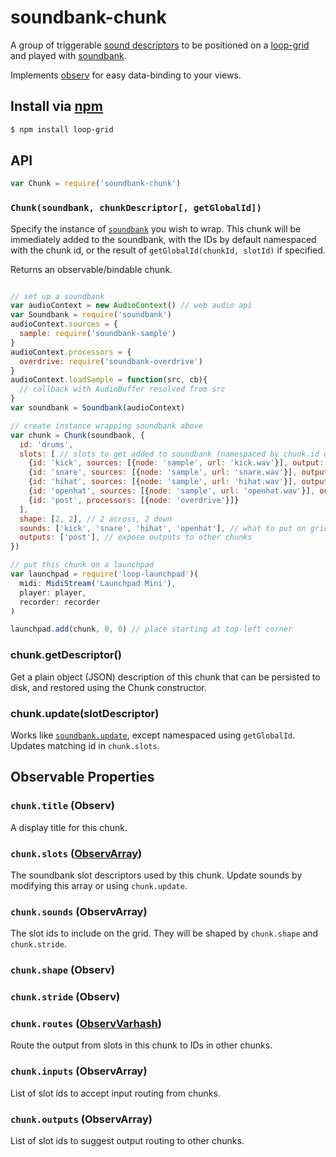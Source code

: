 soundbank-chunk
===

A group of triggerable [sound descriptors](https://github.com/mmckegg/audio-slot) to be positioned on a [loop-grid](https://github.com/mmckegg/loop-grid) and played with [soundbank](https://github.com/mmckegg/soundbank).

Implements [observ](https://github.com/raynos/observ) for easy data-binding to your views.

## Install via [npm](https://npmjs.org/packages/loop-grid)

```bash
$ npm install loop-grid
```

## API

```js
var Chunk = require('soundbank-chunk')
```

### `Chunk(soundbank, chunkDescriptor[, getGlobalId])`

Specify the instance of [`soundbank`](https://github.com/mmckegg/soundbank) you wish to wrap. This chunk will be immediately added to the soundbank, with the IDs by default namespaced with the chunk id, or the result of `getGlobalId(chunkId, slotId)` if specified.

Returns an observable/bindable chunk.

```js

// set up a soundbank
var audioContext = new AudioContext() // web audio api
var Soundbank = require('soundbank')
audioContext.sources = {
  sample: require('soundbank-sample')
}
audioContext.processors = {
  overdrive: require('soundbank-overdrive')
}
audioContext.loadSample = function(src, cb){
  // callback with AudioBuffer resolved from src
}
var soundbank = Soundbank(audioContext)

// create instance wrapping soundbank above
var chunk = Chunk(soundbank, {
  id: 'drums',
  slots: [ // slots to get added to soundbank (namespaced by chunk.id or getUniqueId())
    {id: 'kick', sources: [{node: 'sample', url: 'kick.wav'}], output: 'post'},
    {id: 'snare', sources: [{node: 'sample', url: 'snare.wav'}], output: 'post'},
    {id: 'hihat', sources: [{node: 'sample', url: 'hihat.wav'}], output: 'post'},
    {id: 'openhat', sources: [{node: 'sample', url: 'openhat.wav'}], output: 'post'},
    {id: 'post', processors: [{node: 'overdrive'}]}
  ],
  shape: [2, 2], // 2 across, 2 down
  sounds: ['kick', 'snare', 'hihat', 'openhat'], // what to put on grid
  outputs: ['post'], // expose outputs to other chunks
})

// put this chunk on a launchpad
var launchpad = require('loop-launchpad')(
  midi: MidiStream('Launchpad Mini'),
  player: player, 
  recorder: recorder
)

launchpad.add(chunk, 0, 0) // place starting at top-left corner
```

### chunk.getDescriptor()

Get a plain object (JSON) description of this chunk that can be persisted to disk, and restored using the Chunk constructor.

### chunk.update(slotDescriptor)

Works like [`soundbank.update`](https://github.com/mmckegg/soundbank#soundbankupdatedescriptor), except namespaced using `getGlobalId`. Updates matching id in `chunk.slots`.

## Observable Properties

### `chunk.title` (Observ)

A display title for this chunk.

### `chunk.slots` ([ObservArray](https://github.com/raynos/observ-array))

The soundbank slot descriptors used by this chunk. Update sounds by modifying this array or using `chunk.update`.

### `chunk.sounds` (ObservArray)

The slot ids to include on the grid. They will be shaped by `chunk.shape` and `chunk.stride`.

### `chunk.shape` (Observ)

### `chunk.stride` (Observ)

### `chunk.routes` ([ObservVarhash](https://github.com/nrw/observ-varhash))

Route the output from slots in this chunk to IDs in other chunks.

### `chunk.inputs` (ObservArray)

List of slot ids to accept input routing from chunks.

### `chunk.outputs` (ObservArray)

List of slot ids to suggest output routing to other chunks.